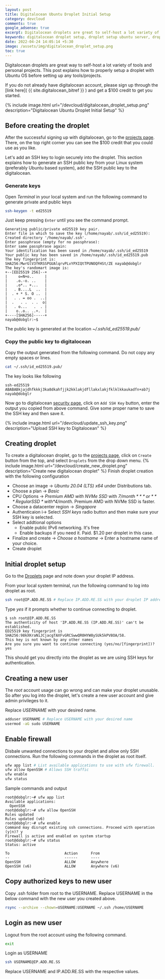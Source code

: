 ```yaml
---
layout: post
title: Digitalocean Ubuntu Droplet Initial Setup
category: devcloud
comments: true
google_adsense: true
excerpt: Digitalocean droplets are great to self-host a lot variety of tools and personal projects. This post explains how to properly setup a droplet with Ubuntu OS before setting up any tools/projects.
keywords: digitalocean droplet setup, droplet setup ubuntu server, droplet setup ubuntu firewall, digitalocean droplet create new user, digitalocean droplet setup SSH key, Ubuntu Linux create new user, Ubuntu setup SSH key, Ubuntu Linux setup firewall, Digitalocean signup balance.
date: 2022-04-24 14:05:14 +5:30
image: /assets/img/digitalocean_droplet_setup.png
toc: true
---
```

Digitalocean droplets are great way to self-host a lot variety of tools and personal projects. This post explains how to properly setup a droplet with Ubuntu OS before setting up any tools/projects.

If you do not already have digitalocean account, please sign up through the [link here]( {{ site.digitalocean_bitref }} ) and get a $100 credit to get you started.

{% include image.html url="/devcloud/digitalocean_droplet_setup.png" description="Digitalocean Ubuntu Droplet Initial Setup" %}
## Before creating the droplet
After the successful signing up with digitalocean, go to the [projects page](https://cloud.digitalocean.com/projects). There, on the top right corner you can see the $100 credit that you could use as you like.

Let's add an SSH key to login securely into the droplet. This section explains how to generate an SSH public key from your Linux system (preferably Ubuntu based system), add the SSH public key to the digitalocean.

### Generate keys
Open *Terminal* in your local system and run the following command to generate private and public keys
```bash
ssh-keygen -t ed25519
```
Just keep pressing `Enter` until you see the command prompt.
```
Generating public/private ed25519 key pair.
Enter file in which to save the key (/home/nayab/.ssh/id_ed25519):
Created directory '/home/nayab/.ssh'.
Enter passphrase (empty for no passphrase):
Enter same passphrase again:
Your identification has been saved in /home/nayab/.ssh/id_ed25519
Your public key has been saved in /home/nayab/.ssh/id_ed25519.pub
The key fingerprint is:
SHA256:MwrGlV3fKRSSPGUAlqrvPLvYPXIQtTPUNOQFHSt/ZE nayab@dobglr
The key's randomart image is:
+--[ED25519 256]--+
|     o=N+o..     |
|    .o.-o. ..    |
|    .o*.. +...   |
|   . B....L  ..  |
|  . + * S. O ..  |
|   . . = oo .  ..|
|  .   . .  . .  o|
|   . o...   .  . |
|    o..o.. ..+.  |
+----[SHA256]-----+
nayab@dobglr:~$
```
The public key is generated at the location *~/.ssh/id_ed25519.pub/*
### Copy the public key to digitalocean
Copy the output generated from the following command. Do not copy any empty spaces or lines.
```bash
cat ~/.ssh/id_ed25519.pub/
```
The key looks like following
```
ssh-ed25519 ABABABkjajdhfkkkj3ka8dkahfjjk2kklakjdfllakxlakjfklklkkaukadfn+ab7j nayab@dobglr
```
Now go to digitalocean [security page](https://cloud.digitalocean.com/account/security/), click on `Add SSH Key` button, enter the output you copied from above command. Give some proper name to save the SSH key and then save it.

{% include image.html url="/devcloud/update_ssh_key.png" description="Upload SSH key to Digitalocean" %}

## Creating droplet
To create a digitalocean droplet, go to the [projects page](https://cloud.digitalocean.com/projects), click on `Create` button from the top, and select `Droplets` from the drop down menu. 
{% include image.html url="/devcloud/create_new_droplet.png" description="Create new digitalocean droplet" %}
Finish droplet creation with the following configuration

 * Choose an image -> *Ubuntu 20.04 (LTS) x64* under Distributions tab.
 * Choose a plan -> *Basic*
 * CPU Options -> *Premium AMD with NVMe SSD* with *$7/month* **or** *Regular SSD* with *$4/month*. Premium AMD with NVMe SSD is faster.
 * Choose a datacenter region -> *Singapore*
 * Authenticaion i-> Select *SSH keys* radio button and then make sure your SSH key is selected.
 * Select addtional options
    * Enable public IPv6 networking. It's free
    * Enable backups if you need it. Paid. $1.20 per droplet in this case.
 * Finalize and create -> *Choose a hostname* -> Enter a hostname name of your choice.
 * Create droplet

## Initial droplet setup

Go to the [Droplets](https://cloud.digitalocean.com/droplets) page and note down your droplet IP address.

From your local system terminal, run the following command to log into droplet as root.
```bash
ssh root@IP.ADD.RE.SS # Replace IP.ADD.RE.SS with your droplet IP address
```
Type *yes* if it prompts whether to continue connecting to droplet.
```
$ ssh root@IP.ADD.RE.SS
The authenticity of host 'IP.ADD.RE.SS (IP.ADD.RE.SS)' can't be established.
ED25519 key fingerprint is SHA256:98kXKraNiJCjacgTAXFvGRCSwwQR0HYW8ySUk5kPV8OA/58.
This key is not known by any other names
Are you sure you want to continue connecting (yes/no/[fingerprint])? yes
```
This should get you directly into the droplet as we are using SSH keys for authentication.

## Creating a new user
The *root* account usage can go wrong and can make your droplet unusable. So after you log into the droplet, let's create a new user account and give admin privileges to it.

Replace *USERNAME* with your desired name.
```bash
adduser USERNAME # Replace USERNAME with your desired name
usermod -aG sudo USERNAME
```
## Enable firewall
Disbale unwanted connections to your droplet and allow only SSH connections. Run the following commands in the droplet as root itself.
```bash
ufw app list # List available applications to use with ufw firewall.
ufw allow OpenSSH # Allows SSH traffic
ufw enable
ufw status
```
Sample commands and output
```
root@dobglr:~# ufw app list
Available applications:
  OpenSSH
root@dobglr:~# ufw allow OpenSSH
Rules updated
Rules updated (v6)
root@dobglr:~# ufw enable
Command may disrupt existing ssh connections. Proceed with operation (y|n)? y
Firewall is active and enabled on system startup
root@dobglr:~# ufw status
Status: active

To                         Action      From
--                         ------      ----
OpenSSH                    ALLOW       Anywhere
OpenSSH (v6)               ALLOW       Anywhere (v6)
```
## Copy authorized keys to new user
Copy .ssh folder from root to the USERNAME. Replace USERNAME in the below command with the new user you created above.
```bash
rsync --archive --chown=USERNAME:USERNAME ~/.ssh /home/USERNAME
```
## Login as new user
Logout from the root account using the following command.
```bash
exit
```
Login as USERNAME
```bash
ssh USERNAME@IP.ADD.RE.SS
```
Replace USERNAME and IP.ADD.RE.SS with the respective values.
